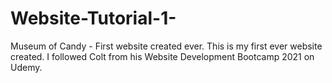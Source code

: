 # Website-Tutorial-1-
Museum of Candy - First website created ever. 
This is my first ever website created. I followed Colt from his Website Development Bootcamp 2021 on Udemy.
